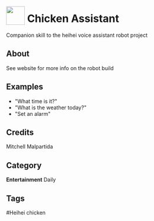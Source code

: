 # <img src="https://raw.githack.com/FortAwesome/Font-Awesome/master/svgs/solid/robot.svg" card_color="#22A7F0" width="50" height="50" style="vertical-align:bottom"/> Chicken Assistant
Companion skill to the heihei voice assistant robot project

## About
See website for more info on the robot build

## Examples
* "What time is it?"
* "What is the weather today?"
* "Set an alarm"

## Credits
Mitchell Malpartida

## Category
**Entertainment**
Daily

## Tags
#Heihei chicken

